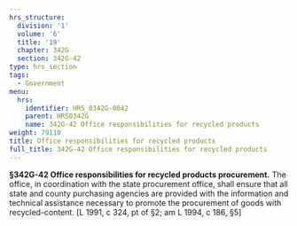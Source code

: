 ```yaml
---
hrs_structure:
  division: '1'
  volume: '6'
  title: '19'
  chapter: 342G
  section: 342G-42
type: hrs_section
tags:
  - Government
menu:
  hrs:
    identifier: HRS_0342G-0042
    parent: HRS0342G
    name: 342G-42 Office responsibilities for recycled products
weight: 79110
title: Office responsibilities for recycled products
full_title: 342G-42 Office responsibilities for recycled products
---
```

**§342G-42 Office responsibilities for recycled products procurement.** The office, in coordination with the state procurement office, shall ensure that all state and county purchasing agencies are provided with the information and technical assistance necessary to promote the procurement of goods with recycled-content. [L 1991, c 324, pt of §2; am L 1994, c 186, §5]